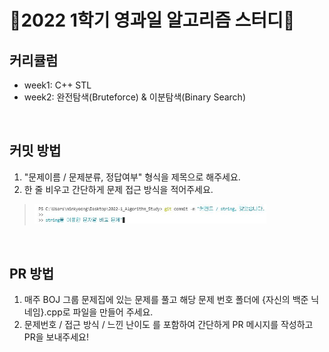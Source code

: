 # 👊2022 1학기 영과일 알고리즘 스터디👊

## 커리큘럼
* week1: C++ STL
* week2: 완전탐색(Bruteforce) & 이분탐색(Binary Search)

<br>

## 커밋 방법
1. "문제이름 / 문제분류, 정답여부" 형식을 제목으로 해주세요.
2. 한 줄 비우고 간단하게 문제 접근 방식을 적어주세요.
> <img src="./img/commit_ex.JPG" style="width:80%">

<br>
  
## PR 방법
1. 매주 BOJ 그룹 문제집에 있는 문제를 풀고 해당 문제 번호 폴더에 {자신의 백준 닉네임}.cpp로 파일을 만들어 주세요.
2. 문제번호 / 접근 방식 / 느낀 난이도 를 포함하여 간단하게 PR 메시지를 작성하고 PR을 보내주세요!